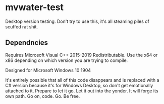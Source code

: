 # mvwater-test
Desktop version testing. Don't try to use this, it's all steaming piles of scuffed rat shit.

## Dependncies

Requires Microsoft Visual C++ 2015-2019 Redistributable. Use the x64 or x86 depending on which version you are trying to compile.

Designed for Microsoft Windows 10 1904

It's entirely possible that all of this code disappears and is replaced with a C# version because it's for Windows Desktop, so don't get emotionally attached to it. Prepare to let it go. Let it out into the yonder. It will forge its own path. Go on, code. Go. Be free.

